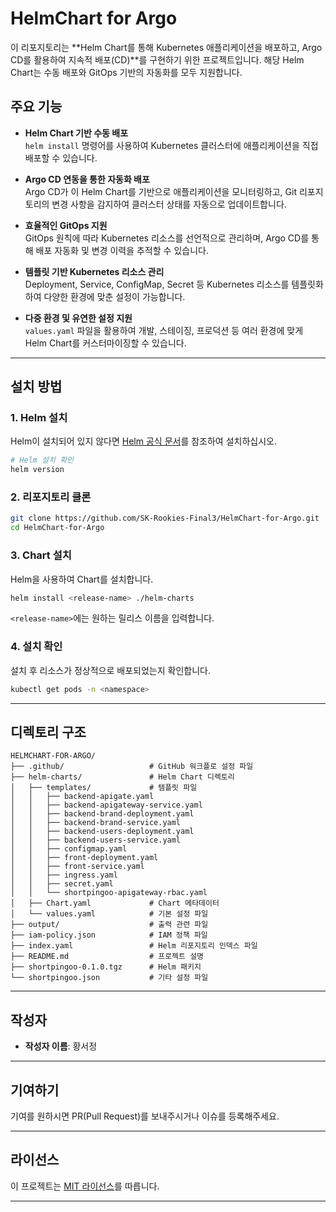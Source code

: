 # HelmChart for Argo

이 리포지토리는 **Helm Chart를 통해 Kubernetes 애플리케이션을 배포하고, Argo CD를 활용하여 지속적 배포(CD)**를 구현하기 위한 프로젝트입니다. 해당 Helm Chart는 수동 배포와 GitOps 기반의 자동화를 모두 지원합니다.


## 주요 기능

- **Helm Chart 기반 수동 배포**  
  `helm install` 명령어를 사용하여 Kubernetes 클러스터에 애플리케이션을 직접 배포할 수 있습니다.

- **Argo CD 연동을 통한 자동화 배포**  
  Argo CD가 이 Helm Chart를 기반으로 애플리케이션을 모니터링하고, Git 리포지토리의 변경 사항을 감지하여 클러스터 상태를 자동으로 업데이트합니다.

- **효율적인 GitOps 지원**  
  GitOps 원칙에 따라 Kubernetes 리소스를 선언적으로 관리하며, Argo CD를 통해 배포 자동화 및 변경 이력을 추적할 수 있습니다.

- **템플릿 기반 Kubernetes 리소스 관리**  
  Deployment, Service, ConfigMap, Secret 등 Kubernetes 리소스를 템플릿화하여 다양한 환경에 맞춘 설정이 가능합니다.

- **다중 환경 및 유연한 설정 지원**  
  `values.yaml` 파일을 활용하여 개발, 스테이징, 프로덕션 등 여러 환경에 맞게 Helm Chart를 커스터마이징할 수 있습니다.

---

## 설치 방법

### 1. Helm 설치

Helm이 설치되어 있지 않다면 [Helm 공식 문서](https://helm.sh/docs/intro/install/)를 참조하여 설치하십시오.

```bash
# Helm 설치 확인
helm version
```

### 2. 리포지토리 클론

```bash
git clone https://github.com/SK-Rookies-Final3/HelmChart-for-Argo.git
cd HelmChart-for-Argo
```

### 3. Chart 설치

Helm을 사용하여 Chart를 설치합니다.

```bash
helm install <release-name> ./helm-charts
```

`<release-name>`에는 원하는 릴리스 이름을 입력합니다.

### 4. 설치 확인

설치 후 리소스가 정상적으로 배포되었는지 확인합니다.

```bash
kubectl get pods -n <namespace>
```

---

## 디렉토리 구조

```plaintext
HELMCHART-FOR-ARGO/
├── .github/                   # GitHub 워크플로 설정 파일
├── helm-charts/               # Helm Chart 디렉토리
│   ├── templates/             # 템플릿 파일
│   │   ├── backend-apigate.yaml
│   │   ├── backend-apigateway-service.yaml
│   │   ├── backend-brand-deployment.yaml
│   │   ├── backend-brand-service.yaml
│   │   ├── backend-users-deployment.yaml
│   │   ├── backend-users-service.yaml
│   │   ├── configmap.yaml
│   │   ├── front-deployment.yaml
│   │   ├── front-service.yaml
│   │   ├── ingress.yaml
│   │   ├── secret.yaml
│   │   └── shortpingoo-apigateway-rbac.yaml
│   ├── Chart.yaml             # Chart 메타데이터
│   └── values.yaml            # 기본 설정 파일
├── output/                    # 출력 관련 파일
├── iam-policy.json            # IAM 정책 파일
├── index.yaml                 # Helm 리포지토리 인덱스 파일
├── README.md                  # 프로젝트 설명
├── shortpingoo-0.1.0.tgz      # Helm 패키지
└── shortpingoo.json           # 기타 설정 파일
```

---

## 작성자

- **작성자 이름**: 황서정

---

## 기여하기

기여를 원하시면 PR(Pull Request)를 보내주시거나 이슈를 등록해주세요.

---

## 라이선스

이 프로젝트는 [MIT 라이선스](LICENSE)를 따릅니다.

---